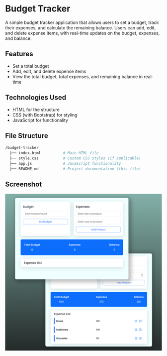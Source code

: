 # Budget Tracker

A simple budget tracker application that allows users to set a budget, track their expenses, and calculate the remaining balance. Users can add, edit, and delete expense items, with real-time updates on the budget, expenses, and balance.

## Features

- Set a total budget
- Add, edit, and delete expense items
- View the total budget, total expenses, and remaining balance in real-time

## Technologies Used

- HTML for the structure
- CSS (with Bootstrap) for styling
- JavaScript for functionality

## File Structure

```bash
/budget-tracker
  ├── index.html          # Main HTML file
  ├── style.css           # Custom CSS styles (if applicable)
  ├── app.js              # JavaScript functionality
  ├── README.md           # Project documentation (this file)
```

## Screenshot

![Screenshot of Budget Tracker](./budget-tracker-ui.png)
